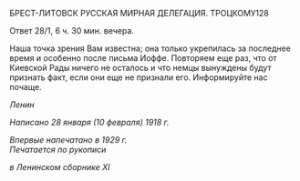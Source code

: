 БРЕСТ-ЛИТОВСК РУССКАЯ МИРНАЯ ДЕЛЕГАЦИЯ. ТРОЦКОМУ128

Ответ 28/1, 6 ч. 30 мин. вечера.

Наша точка зрения Вам известна; она только укрепилась за последнее время и осо­бенно после письма Иоффе. Повторяем еще раз, что от Киевской Рады ничего не оста­лось и что немцы вынуждены будут признать факт, если они еще не признали его. Ин­формируйте нас почаще.

_Ленин_

_Написано 28 января (10 февраля) 1918 г._

_Впервые напечатано в 1929 г.                                                              Печатается по рукописи_

_в Ленинском сборнике_ _XI_